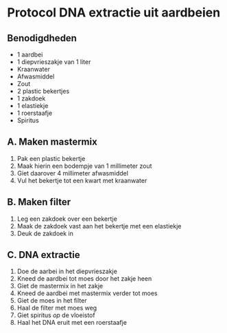 # Protocol DNA extractie uit aardbeien

## Benodigdheden

 * 1 aardbei
 * 1 diepvrieszakje van 1 liter
 * Kraanwater
 * Afwasmiddel
 * Zout
 * 2 plastic bekertjes
 * 1 zakdoek
 * 1 elastiekje
 * 1 roerstaafje
 * Spiritus

## A. Maken mastermix

 1. Pak een plastic bekertje
 2. Maak hierin een bodempje van 1 millimeter zout
 3. Giet daarover 4 millimeter afwasmiddel
 4. Vul het bekertje tot een kwart met kraanwater

## B. Maken filter

 1. Leg een zakdoek over een bekertje
 2. Maak de zakdoek vast aan het bekertje met een elastiekje
 3. Deuk de zakdoek in

## C. DNA extractie

 1. Doe de aarbei in het diepvrieszakje
 2. Kneed de aardbei tot moes door het zakje heen
 3. Giet de mastermix in het zakje
 4. Kneed de aardbei met mastermix verder tot moes
 5. Giet de moes in het filter
 6. Haal de filter met moes weg
 7. Giet spiritus *op* de vloeistof
 8. Haal het DNA eruit met een roerstaafje





